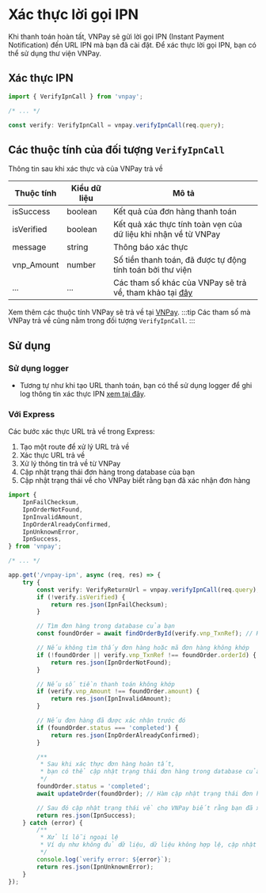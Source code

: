 # Xác thực lời gọi IPN

Khi thanh toán hoàn tất, VNPay sẽ gửi lời gọi IPN (Instant Payment Notification) đến URL IPN mà bạn đã cài đặt. Để xác thực lời gọi IPN, bạn có thể sử dụng thư viện VNPay.

## Xác thực IPN

```typescript
import { VerifyIpnCall } from 'vnpay';

/* ... */

const verify: VerifyIpnCall = vnpay.verifyIpnCall(req.query);
```

## Các thuộc tính của đối tượng `VerifyIpnCall`

Thông tin sau khi xác thực và của VNPay trả về

| Thuộc tính | Kiểu dữ liệu | Mô tả                                                                                                                                                      |
| ---------- | ------------ | ---------------------------------------------------------------------------------------------------------------------------------------------------------- |
| isSuccess  | boolean      | Kết quả của đơn hàng thanh toán                                                                                                                            |
| isVerified | boolean      | Kết quả xác thực tính toàn vẹn của dữ liệu khi nhận về từ VNPay                                                                                            |
| message    | string       | Thông báo xác thực                                                                                                                                         |
| vnp_Amount | number       | Số tiền thanh toán, đã được tự động tính toán bởi thư viện                                                                                                 |
| ...        | ...          | Các tham số khác của VNPay sẽ trả về, tham khảo tại [đây](https://sandbox.vnpayment.vn/apis/docs/thanh-toan-pay/pay.html#danh-s%C3%A1ch-tham-s%E1%BB%91-1) |

Xem thêm các thuộc tính VNPay sẽ trả về tại [VNPay](https://sandbox.vnpayment.vn/apis/docs/thanh-toan-pay/pay.html#danh-s%C3%A1ch-tham-s%E1%BB%91-1).
:::tip
Các tham số mà VNPay trả về cũng nằm trong đối tượng `VerifyIpnCall`.
:::

## Sử dụng

### Sử dụng logger

-   Tương tự như khi tạo URL thanh toán, bạn có thể sử dụng logger để ghi log thông tin xác thực IPN
    [xem tại đây](./create-payment-url.md#use-logger).

### Với Express

Các bước xác thực URL trả về trong Express:

1. Tạo một route để xử lý URL trả về
2. Xác thực URL trả về
3. Xử lý thông tin trả về từ VNPay
4. Cập nhật trạng thái đơn hàng trong database của bạn
5. Cập nhật trạng thái về cho VNPay biết rằng bạn đã xác nhận đơn hàng

```typescript title="controllers/payment.controller.ts"
import {
    IpnFailChecksum,
    IpnOrderNotFound,
    IpnInvalidAmount,
    InpOrderAlreadyConfirmed,
    IpnUnknownError,
    IpnSuccess,
} from 'vnpay';

/* ... */

app.get('/vnpay-ipn', async (req, res) => {
    try {
        const verify: VerifyReturnUrl = vnpay.verifyIpnCall(req.query);
        if (!verify.isVerified) {
            return res.json(IpnFailChecksum);
        }

        // Tìm đơn hàng trong database của bạn
        const foundOrder = await findOrderById(verify.vnp_TxnRef); // Hàm tìm đơn hàng theo id, bạn cần tự cài đặt

        // Nếu không tìm thấy đơn hàng hoặc mã đơn hàng không khớp
        if (!foundOrder || verify.vnp_TxnRef !== foundOrder.orderId) {
            return res.json(IpnOrderNotFound);
        }

        // Nếu số tiền thanh toán không khớp
        if (verify.vnp_Amount !== foundOrder.amount) {
            return res.json(IpnInvalidAmount);
        }

        // Nếu đơn hàng đã được xác nhận trước đó
        if (foundOrder.status === 'completed') {
            return res.json(InpOrderAlreadyConfirmed);
        }

        /**
         * Sau khi xác thực đơn hàng hoàn tất,
         * bạn có thể cập nhật trạng thái đơn hàng trong database của bạn
         */
        foundOrder.status = 'completed';
        await updateOrder(foundOrder); // Hàm cập nhật trạng thái đơn hàng, bạn cần tự cài đặt

        // Sau đó cập nhật trạng thái về cho VNPay biết rằng bạn đã xác nhận đơn hàng
        return res.json(IpnSuccess);
    } catch (error) {
        /**
         * Xử lí lỗi ngoại lệ
         * Ví dụ như không đủ dữ liệu, dữ liệu không hợp lệ, cập nhật database thất bại
         */
        console.log(`verify error: ${error}`);
        return res.json(IpnUnknownError);
    }
});
```
